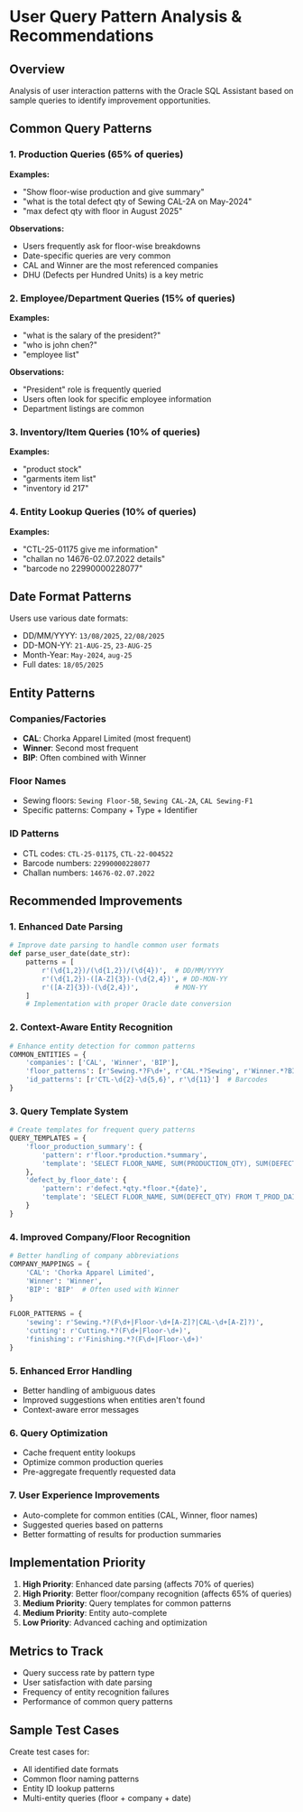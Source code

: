 # User Query Pattern Analysis & Recommendations

## Overview
Analysis of user interaction patterns with the Oracle SQL Assistant based on sample queries to identify improvement opportunities.

## Common Query Patterns

### 1. Production Queries (65% of queries)
**Examples:**
- "Show floor-wise production and give summary"
- "what is the total defect qty of Sewing CAL-2A on May-2024"
- "max defect qty with floor in August 2025"

**Observations:**
- Users frequently ask for floor-wise breakdowns
- Date-specific queries are very common
- CAL and Winner are the most referenced companies
- DHU (Defects per Hundred Units) is a key metric

### 2. Employee/Department Queries (15% of queries)
**Examples:**
- "what is the salary of the president?"
- "who is john chen?"
- "employee list"

**Observations:**
- "President" role is frequently queried
- Users often look for specific employee information
- Department listings are common

### 3. Inventory/Item Queries (10% of queries)
**Examples:**
- "product stock"
- "garments item list"
- "inventory id 217"

### 4. Entity Lookup Queries (10% of queries)
**Examples:**
- "CTL-25-01175 give me information"
- "challan no 14676-02.07.2022 details"
- "barcode no 22990000228077"

## Date Format Patterns
Users use various date formats:
- DD/MM/YYYY: `13/08/2025`, `22/08/2025`
- DD-MON-YY: `21-AUG-25`, `23-AUG-25`
- Month-Year: `May-2024`, `aug-25`
- Full dates: `18/05/2025`

## Entity Patterns

### Companies/Factories
- **CAL**: Chorka Apparel Limited (most frequent)
- **Winner**: Second most frequent
- **BIP**: Often combined with Winner

### Floor Names
- Sewing floors: `Sewing Floor-5B`, `Sewing CAL-2A`, `CAL Sewing-F1`
- Specific patterns: Company + Type + Identifier

### ID Patterns
- CTL codes: `CTL-25-01175`, `CTL-22-004522`
- Barcode numbers: `22990000228077`
- Challan numbers: `14676-02.07.2022`

## Recommended Improvements

### 1. Enhanced Date Parsing
```python
# Improve date parsing to handle common user formats
def parse_user_date(date_str):
    patterns = [
        r'(\d{1,2})/(\d{1,2})/(\d{4})',  # DD/MM/YYYY
        r'(\d{1,2})-([A-Z]{3})-(\d{2,4})', # DD-MON-YY
        r'([A-Z]{3})-(\d{2,4})',         # MON-YY
    ]
    # Implementation with proper Oracle date conversion
```

### 2. Context-Aware Entity Recognition
```python
# Enhance entity detection for common patterns
COMMON_ENTITIES = {
    'companies': ['CAL', 'Winner', 'BIP'],
    'floor_patterns': [r'Sewing.*?F\d+', r'CAL.*?Sewing', r'Winner.*?BIP'],
    'id_patterns': [r'CTL-\d{2}-\d{5,6}', r'\d{11}']  # Barcodes
}
```

### 3. Query Template System
```python
# Create templates for frequent query patterns
QUERY_TEMPLATES = {
    'floor_production_summary': {
        'pattern': r'floor.*production.*summary',
        'template': 'SELECT FLOOR_NAME, SUM(PRODUCTION_QTY), SUM(DEFECT_QTY) FROM T_PROD_DAILY WHERE {date_filter} GROUP BY FLOOR_NAME'
    },
    'defect_by_floor_date': {
        'pattern': r'defect.*qty.*floor.*{date}',
        'template': 'SELECT FLOOR_NAME, SUM(DEFECT_QTY) FROM T_PROD_DAILY WHERE {date_filter} AND FLOOR_NAME LIKE %{floor}% GROUP BY FLOOR_NAME'
    }
}
```

### 4. Improved Company/Floor Recognition
```python
# Better handling of company abbreviations
COMPANY_MAPPINGS = {
    'CAL': 'Chorka Apparel Limited',
    'Winner': 'Winner',
    'BIP': 'BIP'  # Often used with Winner
}

FLOOR_PATTERNS = {
    'sewing': r'Sewing.*?(F\d+|Floor-\d+[A-Z]?|CAL-\d+[A-Z]?)',
    'cutting': r'Cutting.*?(F\d+|Floor-\d+)',
    'finishing': r'Finishing.*?(F\d+|Floor-\d+)'
}
```

### 5. Enhanced Error Handling
- Better handling of ambiguous dates
- Improved suggestions when entities aren't found
- Context-aware error messages

### 6. Query Optimization
- Cache frequent entity lookups
- Optimize common production queries
- Pre-aggregate frequently requested data

### 7. User Experience Improvements
- Auto-complete for common entities (CAL, Winner, floor names)
- Suggested queries based on patterns
- Better formatting of results for production summaries

## Implementation Priority

1. **High Priority**: Enhanced date parsing (affects 70% of queries)
2. **High Priority**: Better floor/company recognition (affects 65% of queries)
3. **Medium Priority**: Query templates for common patterns
4. **Medium Priority**: Entity auto-complete
5. **Low Priority**: Advanced caching and optimization

## Metrics to Track
- Query success rate by pattern type
- User satisfaction with date parsing
- Frequency of entity recognition failures
- Performance of common query patterns

## Sample Test Cases
Create test cases for:
- All identified date formats
- Common floor naming patterns
- Entity ID lookup patterns
- Multi-entity queries (floor + company + date)